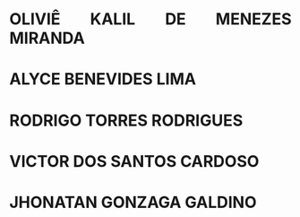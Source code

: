<div align="justify">
  
# OLIVIÊ KALIL DE MENEZES MIRANDA
  
# ALYCE BENEVIDES LIMA
  
# RODRIGO TORRES RODRIGUES
  
# VICTOR DOS SANTOS CARDOSO 
  
# JHONATAN GONZAGA GALDINO 
  
</div>
